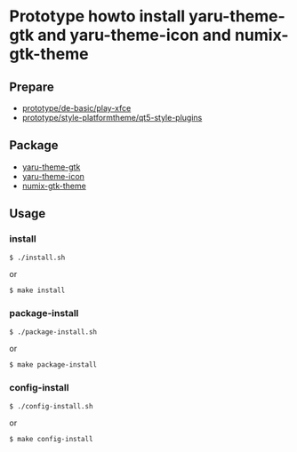 
# Prototype howto install yaru-theme-gtk and yaru-theme-icon and numix-gtk-theme


## Prepare

* [prototype/de-basic/play-xfce](../../../de-basic/play-xfce)
* [prototype/style-platformtheme/qt5-style-plugins](../../../style-platformtheme/qt5-style-plugins)


## Package

* [yaru-theme-gtk](https://packages.ubuntu.com/focal/yaru-theme-gtk)
* [yaru-theme-icon](https://packages.ubuntu.com/focal/yaru-theme-icon)
* [numix-gtk-theme](https://packages.ubuntu.com/focal/numix-gtk-theme)


## Usage

### install

``` sh
$ ./install.sh
```

or

``` sh
$ make install
```


### package-install

``` sh
$ ./package-install.sh
```

or

``` sh
$ make package-install
```


### config-install

``` sh
$ ./config-install.sh
```

or

``` sh
$ make config-install
```
